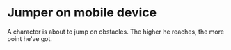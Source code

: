 # Jumper on mobile device
A character is about to jump on obstacles. The higher he reaches, the more point he've got.

